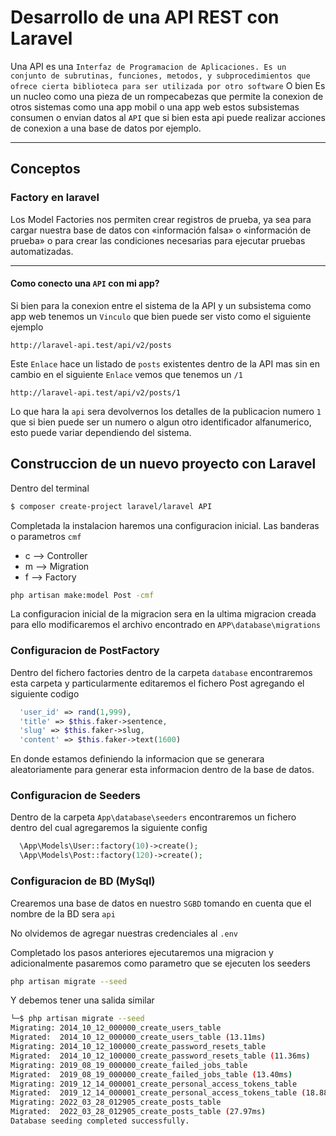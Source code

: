 # Desarrollo de una API REST con Laravel

Una API es una
`
Interfaz de Programacion de Aplicaciones. Es un conjunto de subrutinas, funciones, metodos, y subprocedimientos que ofrece cierta biblioteca para ser utilizada por otro software
`
O bien Es un nucleo como una pieza de un rompecabezas que permite la conexion de otros sistemas como una app mobil o una app web estos subsistemas consumen o envian datos al `API` que si bien esta api puede realizar acciones de conexion a una base de datos por ejemplo.

---
## Conceptos

###  Factory en laravel
Los Model Factories nos permiten crear registros de prueba, ya sea para cargar nuestra base de datos con «información falsa» o «información de prueba» o para crear las condiciones necesarias para ejecutar pruebas automatizadas.

---
#### Como conecto una `API` con mi app?

Si bien para la conexion entre el sistema de la API y un subsistema como app web tenemos un `Vinculo` que bien puede ser visto como el siguiente ejemplo

```url
http://laravel-api.test/api/v2/posts
```
Este `Enlace` hace un listado de `posts` existentes dentro de la API mas sin en cambio en el siguiente `Enlace` vemos que tenemos un `/1`

```url
http://laravel-api.test/api/v2/posts/1
```
Lo que hara la `api` sera devolvernos los detalles de la publicacion numero `1` que si bien puede ser un numero o algun otro identificador alfanumerico, esto puede variar dependiendo del sistema.

## Construccion de un nuevo proyecto con Laravel
Dentro del terminal 
```bash
$ composer create-project laravel/laravel API
```


Completada la instalacion haremos una configuracion inicial.
Las banderas o parametros `cmf`
- c --> Controller
- m --> Migration
- f --> Factory
```bash
php artisan make:model Post -cmf
```
La configuracion inicial de la migracion sera en la ultima migracion creada
para ello modificaremos el archivo encontrado en `APP\database\migrations`

### Configuracion de PostFactory
Dentro del fichero factories dentro de la carpeta `database` encontraremos esta carpeta y particularmente editaremos el fichero Post agregando el siguiente codigo 

```php
  'user_id' => rand(1,999),
  'title' => $this.faker->sentence,
  'slug' => $this.faker->slug,
  'content' => $this.faker->text(1600)
```
En donde estamos definiendo la informacion que se generara aleatoriamente para generar esta informacion dentro de la base de datos.

### Configuracion de Seeders
Dentro de la carpeta `App\database\seeders` encontraremos un fichero dentro del cual agregaremos la siguiente config

```php
  \App\Models\User::factory(10)->create();
  \App\Models\Post::factory(120)->create();
```
### Configuracion de BD (MySql)
Crearemos una base de datos en nuestro `SGBD` tomando en cuenta que el nombre de la BD sera `api`

No olvidemos de agregar nuestras credenciales al `.env`

Completado los pasos anteriores ejecutaremos una migracion y adicionalmente pasaremos como parametro que se ejecuten los seeders

```bash
php artisan migrate --seed
```
Y debemos tener una salida similar 
```bash
└─$ php artisan migrate --seed  
Migrating: 2014_10_12_000000_create_users_table
Migrated:  2014_10_12_000000_create_users_table (13.11ms)
Migrating: 2014_10_12_100000_create_password_resets_table
Migrated:  2014_10_12_100000_create_password_resets_table (11.36ms)
Migrating: 2019_08_19_000000_create_failed_jobs_table
Migrated:  2019_08_19_000000_create_failed_jobs_table (13.40ms)
Migrating: 2019_12_14_000001_create_personal_access_tokens_table
Migrated:  2019_12_14_000001_create_personal_access_tokens_table (18.88ms)
Migrating: 2022_03_28_012905_create_posts_table
Migrated:  2022_03_28_012905_create_posts_table (27.97ms)
Database seeding completed successfully.
                                         
```
